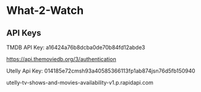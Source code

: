 # What-2-Watch

## API Keys

TMDB API Key: a16424a76b8dcba0de70b84fd12abde3

https://api.themoviedb.org/3/authentication

Utelly Api Key: 014185e72cmsh93a40585366113fp1ab874jsn76d5fb150940

utelly-tv-shows-and-movies-availability-v1.p.rapidapi.com